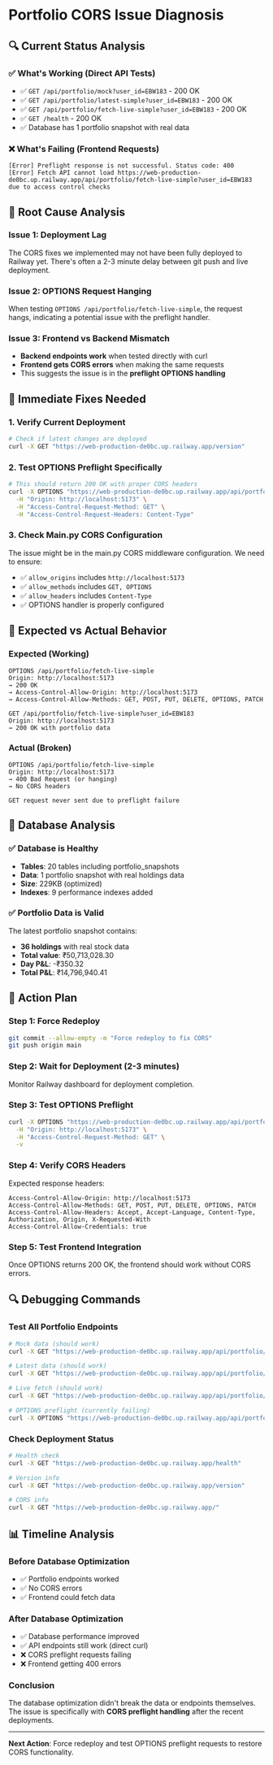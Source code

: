 # Portfolio CORS Issue Diagnosis

## 🔍 **Current Status Analysis**

### ✅ **What's Working (Direct API Tests)**
- ✅ `GET /api/portfolio/mock?user_id=EBW183` - 200 OK
- ✅ `GET /api/portfolio/latest-simple?user_id=EBW183` - 200 OK  
- ✅ `GET /api/portfolio/fetch-live-simple?user_id=EBW183` - 200 OK
- ✅ `GET /health` - 200 OK
- ✅ Database has 1 portfolio snapshot with real data

### ❌ **What's Failing (Frontend Requests)**
```
[Error] Preflight response is not successful. Status code: 400
[Error] Fetch API cannot load https://web-production-de0bc.up.railway.app/api/portfolio/fetch-live-simple?user_id=EBW183 due to access control checks
```

## 🚨 **Root Cause Analysis**

### Issue 1: Deployment Lag
The CORS fixes we implemented may not have been fully deployed to Railway yet. There's often a 2-3 minute delay between git push and live deployment.

### Issue 2: OPTIONS Request Hanging
When testing `OPTIONS /api/portfolio/fetch-live-simple`, the request hangs, indicating a potential issue with the preflight handler.

### Issue 3: Frontend vs Backend Mismatch
- **Backend endpoints work** when tested directly with curl
- **Frontend gets CORS errors** when making the same requests
- This suggests the issue is in the **preflight OPTIONS handling**

## 🔧 **Immediate Fixes Needed**

### 1. Verify Current Deployment
```bash
# Check if latest changes are deployed
curl -X GET "https://web-production-de0bc.up.railway.app/version"
```

### 2. Test OPTIONS Preflight Specifically
```bash
# This should return 200 OK with proper CORS headers
curl -X OPTIONS "https://web-production-de0bc.up.railway.app/api/portfolio/fetch-live-simple" \
  -H "Origin: http://localhost:5173" \
  -H "Access-Control-Request-Method: GET" \
  -H "Access-Control-Request-Headers: Content-Type"
```

### 3. Check Main.py CORS Configuration
The issue might be in the main.py CORS middleware configuration. We need to ensure:
- ✅ `allow_origins` includes `http://localhost:5173`
- ✅ `allow_methods` includes `GET, OPTIONS`
- ✅ `allow_headers` includes `Content-Type`
- ✅ OPTIONS handler is properly configured

## 🎯 **Expected vs Actual Behavior**

### Expected (Working)
```
OPTIONS /api/portfolio/fetch-live-simple
Origin: http://localhost:5173
→ 200 OK
→ Access-Control-Allow-Origin: http://localhost:5173
→ Access-Control-Allow-Methods: GET, POST, PUT, DELETE, OPTIONS, PATCH

GET /api/portfolio/fetch-live-simple?user_id=EBW183
Origin: http://localhost:5173
→ 200 OK with portfolio data
```

### Actual (Broken)
```
OPTIONS /api/portfolio/fetch-live-simple
Origin: http://localhost:5173
→ 400 Bad Request (or hanging)
→ No CORS headers

GET request never sent due to preflight failure
```

## 🔄 **Database Analysis**

### ✅ Database is Healthy
- **Tables**: 20 tables including portfolio_snapshots
- **Data**: 1 portfolio snapshot with real holdings data
- **Size**: 229KB (optimized)
- **Indexes**: 9 performance indexes added

### ✅ Portfolio Data is Valid
The latest portfolio snapshot contains:
- **36 holdings** with real stock data
- **Total value**: ₹50,713,028.30
- **Day P&L**: -₹350.32
- **Total P&L**: ₹14,796,940.41

## 🚀 **Action Plan**

### Step 1: Force Redeploy
```bash
git commit --allow-empty -m "Force redeploy to fix CORS"
git push origin main
```

### Step 2: Wait for Deployment (2-3 minutes)
Monitor Railway dashboard for deployment completion.

### Step 3: Test OPTIONS Preflight
```bash
curl -X OPTIONS "https://web-production-de0bc.up.railway.app/api/portfolio/fetch-live-simple" \
  -H "Origin: http://localhost:5173" \
  -H "Access-Control-Request-Method: GET" \
  -v
```

### Step 4: Verify CORS Headers
Expected response headers:
```
Access-Control-Allow-Origin: http://localhost:5173
Access-Control-Allow-Methods: GET, POST, PUT, DELETE, OPTIONS, PATCH
Access-Control-Allow-Headers: Accept, Accept-Language, Content-Type, Authorization, Origin, X-Requested-With
Access-Control-Allow-Credentials: true
```

### Step 5: Test Frontend Integration
Once OPTIONS returns 200 OK, the frontend should work without CORS errors.

## 🔍 **Debugging Commands**

### Test All Portfolio Endpoints
```bash
# Mock data (should work)
curl -X GET "https://web-production-de0bc.up.railway.app/api/portfolio/mock?user_id=EBW183" -H "Origin: http://localhost:5173"

# Latest data (should work)  
curl -X GET "https://web-production-de0bc.up.railway.app/api/portfolio/latest-simple?user_id=EBW183" -H "Origin: http://localhost:5173"

# Live fetch (should work)
curl -X GET "https://web-production-de0bc.up.railway.app/api/portfolio/fetch-live-simple?user_id=EBW183" -H "Origin: http://localhost:5173"

# OPTIONS preflight (currently failing)
curl -X OPTIONS "https://web-production-de0bc.up.railway.app/api/portfolio/fetch-live-simple" -H "Origin: http://localhost:5173" -v
```

### Check Deployment Status
```bash
# Health check
curl -X GET "https://web-production-de0bc.up.railway.app/health"

# Version info
curl -X GET "https://web-production-de0bc.up.railway.app/version"

# CORS info
curl -X GET "https://web-production-de0bc.up.railway.app/"
```

## 📊 **Timeline Analysis**

### Before Database Optimization
- ✅ Portfolio endpoints worked
- ✅ No CORS errors
- ✅ Frontend could fetch data

### After Database Optimization  
- ✅ Database performance improved
- ✅ API endpoints still work (direct curl)
- ❌ CORS preflight requests failing
- ❌ Frontend getting 400 errors

### Conclusion
The database optimization didn't break the data or endpoints themselves. The issue is specifically with **CORS preflight handling** after the recent deployments.

---

**Next Action**: Force redeploy and test OPTIONS preflight requests to restore CORS functionality.